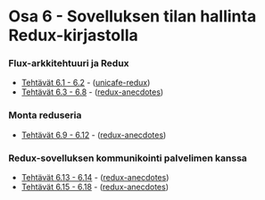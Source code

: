 # Osa 6 - Sovelluksen tilan hallinta Redux-kirjastolla

### Flux-arkkitehtuuri ja Redux
  * [Tehtävät 6.1 - 6.2](https://fullstackopen.com/osa6/flux_arkkitehtuuri_ja_redux#tehtavat-6-1-6-2) - ([unicafe-redux](https://github.com/j-pietila/FullStackOpen-2021/tree/main/Part_6/unicafe-redux))
  * [Tehtävät 6.3 - 6.8](https://fullstackopen.com/osa6/flux_arkkitehtuuri_ja_redux#tehtavat-6-3-6-8) - ([redux-anecdotes](https://github.com/j-pietila/FullStackOpen-2021/tree/main/Part_6/redux-anecdotes))

### Monta reduseria
  * [Tehtävät 6.9 - 6.12](https://fullstackopen.com/osa6/monta_reduseria#tehtavat-6-9-6-12) - ([redux-anecdotes](https://github.com/j-pietila/FullStackOpen-2021/tree/main/Part_6/redux-anecdotes))

### Redux-sovelluksen kommunikointi palvelimen kanssa

  * [Tehtävät 6.13 - 6.14](https://fullstackopen.com/osa6/redux_sovelluksen_kommunikointi_palvelimen_kanssa#tehtavat-6-13-6-14) - ([redux-anecdotes](https://github.com/j-pietila/FullStackOpen-2021/tree/main/Part_6/redux-anecdotes))
  * [Tehtävät 6.15 - 6.18](https://fullstackopen.com/osa6/redux_sovelluksen_kommunikointi_palvelimen_kanssa#tehtavat-6-15-6-18) - ([redux-anecdotes](https://github.com/j-pietila/FullStackOpen-2021/tree/main/Part_6/redux-anecdotes))
